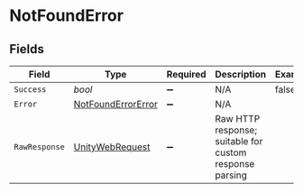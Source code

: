 # NotFoundError


## Fields

| Field                                                                                                            | Type                                                                                                             | Required                                                                                                         | Description                                                                                                      | Example                                                                                                          |
| ---------------------------------------------------------------------------------------------------------------- | ---------------------------------------------------------------------------------------------------------------- | ---------------------------------------------------------------------------------------------------------------- | ---------------------------------------------------------------------------------------------------------------- | ---------------------------------------------------------------------------------------------------------------- |
| `Success`                                                                                                        | *bool*                                                                                                           | :heavy_minus_sign:                                                                                               | N/A                                                                                                              | false                                                                                                            |
| `Error`                                                                                                          | [NotFoundErrorError](../../Models/Components/NotFoundErrorError.md)                                              | :heavy_minus_sign:                                                                                               | N/A                                                                                                              |                                                                                                                  |
| `RawResponse`                                                                                                    | [UnityWebRequest](https://docs.unity3d.com/2021.3/Documentation/ScriptReference/Networking.UnityWebRequest.html) | :heavy_minus_sign:                                                                                               | Raw HTTP response; suitable for custom response parsing                                                          |                                                                                                                  |